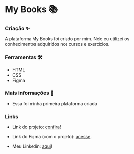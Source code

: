 # My Books 📚
 
### Criação ✨
 
A plataforma My Books foi criado por mim. Nele eu utilizei os conhecimentos adquiridos nos cursos e exercícios. 

### Ferramentas 🛠️
 
- HTML
- CSS
- Figma

### Mais informações 🤔

- Essa foi minha primeira plataforma criada

### Links

- Link do projeto: <a href="https://suzanadossantos.github.io/my_books/index.html/">confira</a>!

- Link do Figma (com o projeto): <a href="https://www.figma.com/file/PpoPB4ZUYlaqxc6FguvtnO/my_books?node-id=0%3A1">acesse</a>.

- Meu Linkedin: <a href="https://www.linkedin.com/in/suzana-dos-santos-dev/">aqui</a>!

